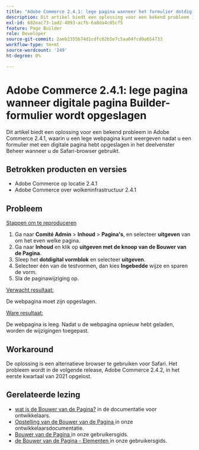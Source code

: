 ```yaml
---
title: "Adobe Commerce 2.4.1: lege pagina wanneer het formulier dotdigital Page Builder is opgeslagen"
description: Dit artikel biedt een oplossing voor een bekend probleem in Adobe Commerce 2.4.1, waarin u een lege webpagina kunt weergeven nadat u een formulier met een digitale pagina hebt opgeslagen in het deelvenster Beheer wanneer u de Safari-browser gebruikt.
exl-id: 682eac73-1ad2-4093-acfb-6a8da4c05cf5
feature: Page Builder
role: Developer
source-git-commit: 2aeb2355b74d1cdfc62b5e7c5aa04fcd0a654733
workflow-type: tm+mt
source-wordcount: '249'
ht-degree: 0%

---
```


# Adobe Commerce 2.4.1: lege pagina wanneer digitale pagina Builder-formulier wordt opgeslagen

Dit artikel biedt een oplossing voor een bekend probleem in Adobe Commerce 2.4.1, waarin u een lege webpagina kunt weergeven nadat u een formulier met een digitale pagina hebt opgeslagen in het deelvenster Beheer wanneer u de Safari-browser gebruikt.

## Betrokken producten en versies

* Adobe Commerce op locatie 2.4.1
* Adobe Commerce over wolkeninfrastructuur 2.4.1

## Probleem

<u> Stappen om te reproduceren </u>

1. Ga naar **Comité Admin** > **Inhoud** > **Pagina&#39;s**, en selecteer **uitgeven** van om het even welke pagina.
1. Ga naar **Inhoud** en klik op **uitgeven met de knoop van de Bouwer van de Pagina**.
1. Sleep het **dotdigital vormblok** en selecteer **uitgeven**.
1. Selecteer één van de testvormen, dan kies **Ingebedde** wijze en sparen de vorm.
1. Sla de paginawijziging op.

<u> Verwacht resultaat:</u>

De webpagina moet zijn opgeslagen.

<u> Ware resultaat:</u>

De webpagina is leeg. Nadat u de webpagina opnieuw hebt geladen, worden de wijzigingen toegepast.

## Workaround

De oplossing is een alternatieve browser te gebruiken voor Safari. Het probleem wordt in de volgende release, Adobe Commerce 2.4.2, in het eerste kwartaal van 2021 opgelost.

## Gerelateerde lezing

* [ wat is de Bouwer van de Pagina?](https://developer.adobe.com/commerce/frontend-core/page-builder/) in de documentatie voor ontwikkelaars.
* [ Opstelling van de Bouwer van de Pagina ](https://experienceleague.adobe.com/docs/commerce-admin/page-builder/setup.html) in onze ontwikkelaarsdocumentatie.
* [ Bouwer van de Pagina ](https://experienceleague.adobe.com/en/docs/commerce-admin/page-builder/introduction) in onze gebruikersgids.
* [ de Bouwer van de Pagina - Elementen ](https://experienceleague.adobe.com/en/docs/commerce-admin/page-builder/workspace#elements) in onze gebruikersgids.
